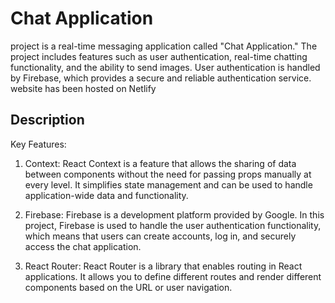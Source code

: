 # Chat Application

project is a real-time messaging application called "Chat Application." The project includes features such as user authentication, real-time chatting functionality, and the ability to send images. User authentication is handled by Firebase, which provides a secure and reliable authentication service. website has been hosted on Netlify

## Description

Key Features:

1. Context: React Context is a feature that allows the sharing of data between components without the need for passing props manually at      every level. It simplifies state management and can be used to handle application-wide data and functionality.

2. Firebase: Firebase is a development platform provided by Google. In this project, Firebase is used to handle the user authentication        functionality, which means that users can create accounts, log in, and securely access the chat application.

3. React Router: React Router is a library that enables routing in React applications. It allows you to define different routes and render    different components based on the URL or user navigation.
